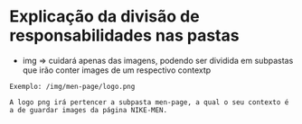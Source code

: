 # Explicação da divisão de responsabilidades nas pastas

- img => cuidará apenas das imagens, podendo ser dividida em subpastas que irão conter images de um respectivo contextp

```
Exemplo: /img/men-page/logo.png

A logo png irá pertencer a subpasta men-page, a qual o seu contexto é a de guardar images da página NIKE-MEN.
```